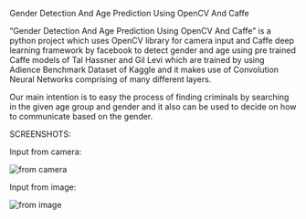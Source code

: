 Gender Detection And Age Prediction Using OpenCV And Caffe

“Gender Detection And Age Prediction Using OpenCV And Caffe” is a python project which uses OpenCV library for camera input and Caffe deep learning framework by facebook to detect gender and age using pre trained Caffe models of Tal Hassner and Gil Levi which are trained by using Adience Benchmark Dataset of Kaggle and it makes use of Convolution Neural Networks comprising of many different layers.

Our main intention is to easy the process of finding criminals by searching in the given age group and gender and it also can be used to decide on how to communicate based on the gender.

SCREENSHOTS:

Input from camera:

![from camera](https://github.com/Ramesh-Kummarapurugu/Gender-Detection-and-Age-Prediction-using-OpenCV-and-Caffe/assets/102913876/d10a1b34-0ef3-4c82-8529-bf62516c71ca)

Input from image:

![from image](https://github.com/Ramesh-Kummarapurugu/Gender-Detection-and-Age-Prediction-using-OpenCV-and-Caffe/assets/102913876/710089c0-259d-420c-91f4-75db637f8d65)







